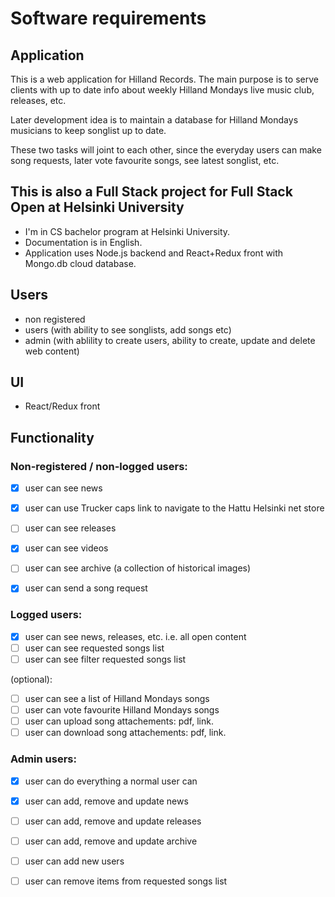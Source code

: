 # Software requirements

## Application

This is a web application for Hilland Records. The main purpose is to serve clients with up to date info about weekly Hilland Mondays live music club, 
releases, etc. 

Later development idea is to maintain a database for Hilland Mondays musicians to keep songlist up to date.

These two tasks will joint to each other, since the everyday users can make song requests, later vote favourite songs, see latest songlist, etc.


## This is also a Full Stack project for Full Stack Open at Helsinki University 

- I'm in CS bachelor program at Helsinki University.
- Documentation is in English.
- Application uses Node.js backend and React+Redux front with Mongo.db cloud database.


## Users

- non registered
- users (with ability to see songlists, add songs etc)
- admin (with ablility to create users, ability to create, update and delete web content)


## UI

- React/Redux front

## Functionality
### Non-registered / non-logged users:

- [x] user can see news
- [x] user can use Trucker caps link to navigate to the Hattu Helsinki net store 
- [ ] user can see releases
- [x] user can see videos
- [ ] user can see archive (a collection of historical images)
- [x] user can send a song request


### Logged users:

- [x] user can see news, releases, etc. i.e. all open content
- [ ] user can see requested songs list
- [ ] user can see filter requested songs list

(optional):

- [ ] user can see a list of Hilland Mondays songs
- [ ] user can vote favourite Hilland Mondays songs
- [ ] user can upload song attachements: pdf, link. 
- [ ] user can download song attachements: pdf, link.

### Admin users:

- [x] user can do everything a normal user can
- [x] user can add, remove and update news
- [ ] user can add, remove and update releases
- [ ] user can add, remove and update archive
- [ ] user can add new users
- [ ] user can remove items from requested songs list 

